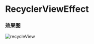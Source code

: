 # RecyclerViewEffect

### 效果图

![recycleView](https://github.com/jarylan/RecyclerViewEffect/blob/master/app/src/main/res/drawable-xhdpi/recyclerview1.gif=400*400)
